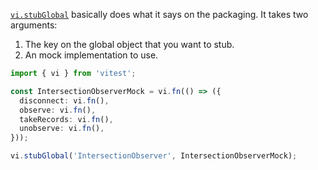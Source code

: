 [`vi.stubGlobal`](https://vitest.dev/api/vi.html#vi-stubglobal) basically does what it says on the packaging. It takes two arguments:

1. The key on the global object that you want to stub.
1. An mock implementation to use.

```ts
import { vi } from 'vitest';

const IntersectionObserverMock = vi.fn(() => ({
  disconnect: vi.fn(),
  observe: vi.fn(),
  takeRecords: vi.fn(),
  unobserve: vi.fn(),
}));

vi.stubGlobal('IntersectionObserver', IntersectionObserverMock);
```
